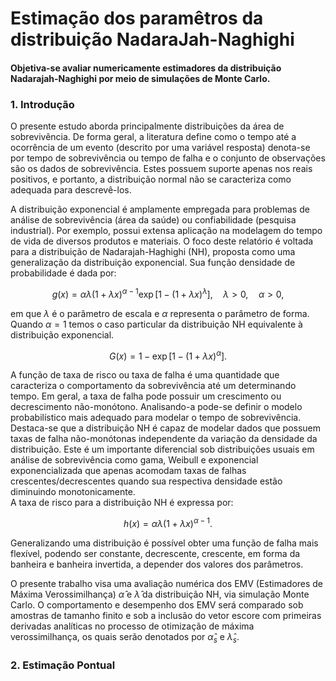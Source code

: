 # Estimação dos paramêtros da distribuição NadaraJah-Naghighi
#### Objetiva-se avaliar numericamente estimadores da distribuição Nadarajah-Naghighi por meio de simulações de Monte Carlo. 

### 1. Introdução
O presente estudo aborda principalmente distribuições da área de sobrevivência. De forma geral, a literatura define como o tempo até a ocorrência de um evento (descrito por uma variável resposta) denota-se por tempo de sobrevivência ou tempo de falha e o conjunto de observações são os dados de sobrevivência.
Estes possuem suporte apenas nos reais positivos, e portanto, a distribuição normal não se caracteriza como adequada para descrevê-los.

A distribuição exponencial é amplamente empregada para problemas de análise de sobrevivência (área da saúde) ou confiabilidade (pesquisa industrial). Por exemplo, possui extensa aplicação na modelagem do tempo de vida de diversos produtos e materiais.	O foco deste relatório é voltada para a distribuição de Nadarajah-Haghighi (NH), proposta como uma generalização da distribuição exponencial. Sua função densidade de probabilidade é dada por:

$$ g(x)=\alpha \lambda(1+\lambda x)^{\alpha-1} \exp \left[ 1-\left( 1+\lambda x\right) ^\lambda\right], \quad \lambda>0,\quad \alpha>0, $$

em que $\lambda$ é o parâmetro de escala e $\alpha$ representa o parâmetro de forma. Quando $\alpha=1$  temos o caso particular da distribuição NH  equivalente à distribuição exponencial.

$$ G(x)=1-\exp \left[ 1-(1+\lambda x)^\alpha \right]. $$

A função de taxa de risco ou taxa de falha é uma quantidade que caracteriza o comportamento da sobrevivência até um determinando tempo. Em geral, a taxa de falha pode possuir um crescimento ou decrescimento não-monótono. 	Analisando-a pode-se definir o modelo probabilístico mais adequado para modelar o tempo de sobrevivência.	 Destaca-se que a distribuição NH é capaz de modelar dados que possuem taxas de falha não-monótonas independente da variação da densidade da distribuição. Este é um importante diferencial sob distribuições usuais em análise de sobrevivência como gama, Weibull e exponencial exponencializada que apenas acomodam taxas de falhas crescentes/decrescentes quando sua respectiva densidade estão diminuindo monotonicamente.	 
	A taxa de risco para a distribuição NH é expressa por: 
  
  $$ 	h(x) = \alpha \lambda (1+\lambda x)^{\alpha-1}. $$
  
  Generalizando uma distribuição é possível obter uma função de falha mais flexível, podendo ser constante, decrescente, crescente, em forma da banheira e banheira invertida, a depender dos valores dos parâmetros.
  
  O presente trabalho visa uma avaliação numérica dos EMV (Estimadores de Máxima Verossimilhança) $\hat{\alpha}$ e $\hat{\lambda}$ da distribuição NH, via simulação Monte Carlo. O comportamento e desempenho dos EMV será comparado sob amostras de tamanho finito e sob a inclusão do vetor escore com primeiras derivadas analíticas no processo de otimização de máxima verossimilhança, os quais serão denotados por $\hat{\alpha}_s$ e $\hat{\lambda}_s$.

### 2. Estimação Pontual

